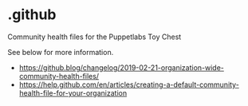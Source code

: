 # .github
Community health files for the Puppetlabs Toy Chest

See below for more information.

* https://github.blog/changelog/2019-02-21-organization-wide-community-health-files/
* https://help.github.com/en/articles/creating-a-default-community-health-file-for-your-organization
